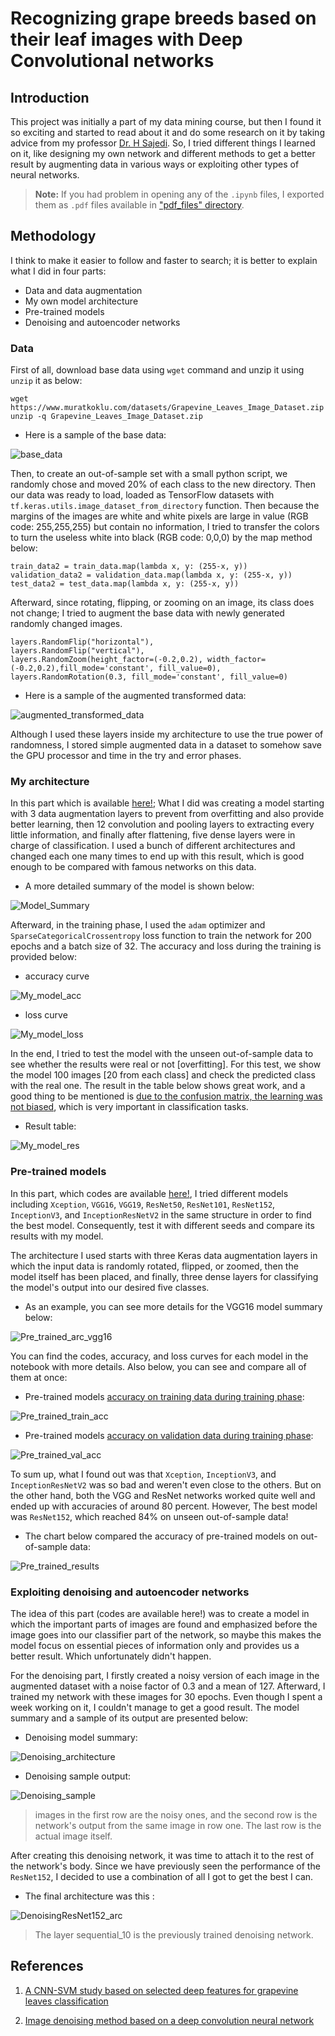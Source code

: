 # Recognizing grape breeds based on their leaf images with Deep Convolutional networks

## Introduction
This project was initially a part of my data mining course, but then I found it so exciting and started to read about it and do some research on it by taking advice from my professor [Dr. H Sajedi](https://scholar.google.com/citations?user=YHjV73oAAAAJ&hl=en). So, I tried different things I learned on it, like designing my own network and different methods to get a better result by augmenting data in various ways or exploiting other types of neural networks.

> **Note:** If you had problem in opening any of the ```.ipynb``` files, I exported them as ```.pdf``` files available in ["pdf_files" directory](https://github.com/arabporr/Grapevine_Leaves_Classification_CNN/tree/main/pdf_files).

## Methodology
I think to make it easier to follow and faster to search; it is better to explain what I did in four parts:
- Data and data augmentation
- My own model architecture
- Pre-trained models
- Denoising and autoencoder networks

### Data
First of all, download base data using ```wget``` command and unzip it using ```unzip``` it as below:
```
wget https://www.muratkoklu.com/datasets/Grapevine_Leaves_Image_Dataset.zip
unzip -q Grapevine_Leaves_Image_Dataset.zip 
```
- Here is a sample of the base data:

![base_data](https://github.com/arabporr/Grapevine_Leaves_Classification_CNN/blob/19f152ac4e8d782e7c1ade6fec6bcb3ce843a540/readme_images/base_data.png)

Then, to create an out-of-sample set with a small python script, we randomly chose and moved 20\% of each class to the new directory. Then our data was ready to load, loaded as TensorFlow datasets with ``` tf.keras.utils.image_dataset_from_directory ``` function.
Then because the margins of the images are white and white pixels are large in value (RGB code: 255,255,255) but contain no information, I tried to transfer the colors to turn the useless white into black (RGB code: 0,0,0) by the map method below:
```
train_data2 = train_data.map(lambda x, y: (255-x, y))
validation_data2 = validation_data.map(lambda x, y: (255-x, y))
test_data2 = test_data.map(lambda x, y: (255-x, y))
```

Afterward, since rotating, flipping, or zooming on an image, its class does not change; I tried to augment the base data with newly generated randomly changed images. 
```
layers.RandomFlip("horizontal"),
layers.RandomFlip("vertical"),
layers.RandomZoom(height_factor=(-0.2,0.2), width_factor=(-0.2,0.2),fill_mode='constant', fill_value=0),
layers.RandomRotation(0.3, fill_mode='constant', fill_value=0)
```
- Here is a sample of the augmented transformed data:

![augmented_transformed_data](https://github.com/arabporr/Grapevine_Leaves_Classification_CNN/blob/cd56a8cc8f3b62388f2f54701bfe37d810a01495/readme_images/transformed_data.png)

Although I used these layers inside my architecture to use the true power of randomness, I stored simple augmented data in a dataset to somehow save the GPU processor and time in the try and error phases.

### My architecture
In this part which is available [here!](https://github.com/arabporr/Grapevine_Leaves_Classification_CNN/blob/f16cf69a86498c3d848cabb5ef6b38390a61f354/My_Own_Model.ipynb); What I did was creating a model starting with 3 data augmentation layers to prevent from overfitting and also provide better learning, then 12 convolution and pooling layers to extracting every little information, and finally after flattening, five dense layers were in charge of classification. I used a bunch of different architectures and changed each one many times to end up with this result, which is good enough to be compared with famous networks on this data. 

- A more detailed summary of the model is shown below:

![Model_Summary](https://github.com/arabporr/Grapevine_Leaves_Classification_CNN/blob/f16cf69a86498c3d848cabb5ef6b38390a61f354/readme_images/My_architecture.png)

Afterward, in the training phase, I used the ```adam``` optimizer and ```SparseCategoricalCrossentropy``` loss function to train the network for 200 epochs and a batch size of 32. The accuracy and loss during the training is provided below:
- accuracy curve

![My_model_acc](https://github.com/arabporr/Grapevine_Leaves_Classification_CNN/blob/2162b4dc8e896047749c0abaf9db3ee6e2273ecc/readme_images/My_model_train_acc.png)

- loss curve

![My_model_loss](https://github.com/arabporr/Grapevine_Leaves_Classification_CNN/blob/2162b4dc8e896047749c0abaf9db3ee6e2273ecc/readme_images/My_model_train_loss.png)

In the end, I tried to test the model with the unseen out-of-sample data to see whether the results were real or not [overfitting]. For this test, we show the model 100 images [20 from each class] and check the predicted class with the real one. The result in the table below shows great work, and a good thing to be mentioned is <ins>due to the confusion matrix, the learning was not biased</ins>, which is very important in classification tasks.
- Result table:

![My_model_res](https://github.com/arabporr/Grapevine_Leaves_Classification_CNN/blob/f91bedcb29a8801fbc670513dabc1420ffacdef7/readme_images/My_model_result.png) 

### Pre-trained models
In this part, which codes are available [here!](https://github.com/arabporr/Grapevine_Leaves_Classification_CNN/blob/4474829f94c6067b1f785c3e352862b33e7ab7ff/Pre-Trained_Models.ipynb), I tried different models including ```Xception```, ```VGG16```, ```VGG19```, ```ResNet50```, ```ResNet101```, ```ResNet152```, ```InceptionV3```, and ```InceptionResNetV2``` in the same structure in order to find the best model. Consequently, test it with different seeds and compare its results with my model.

The architecture I used starts with three Keras data augmentation layers in which the input data is randomly rotated, flipped, or zoomed, then the model itself has been placed, and finally, three dense layers for classifying the model's output into our desired five classes.

- As an example, you can see more details for the VGG16 model summary below:

![Pre_trained_arc_vgg16](https://github.com/arabporr/Grapevine_Leaves_Classification_CNN/blob/caf031eb519eb3d06b71e112b90bc7337dff9cac/readme_images/Pre_trained_VGG16_arc.PNG) 

You can find the codes, accuracy, and loss curves for each model in the notebook with more details. Also below, you can see and compare all of them at once:

- Pre-trained models <ins>accuracy on training data during training phase</ins>:

![Pre_trained_train_acc](https://github.com/arabporr/Grapevine_Leaves_Classification_CNN/blob/d2ff8940ee9fc386b239ca71bcb8cba21b2cfd13/readme_images/Pre_trained_train_acc.png)


- Pre-trained models <ins>accuracy on validation data during training phase</ins>:

![Pre_trained_val_acc](https://github.com/arabporr/Grapevine_Leaves_Classification_CNN/blob/d2ff8940ee9fc386b239ca71bcb8cba21b2cfd13/readme_images/Pre_trained_val_acc.png)

To sum up, what I found out was that ```Xception```, ```InceptionV3```, and ```InceptionResNetV2``` was so bad and weren't even close to the others. But on the other hand, both the VGG and ResNet networks worked quite well and ended up with accuracies of around 80 percent. However, The best model was ```ResNet152```, which reached 84\% on unseen out-of-sample data!

- The chart below compared the accuracy of pre-trained models on out-of-sample data:

![Pre_trained_results](https://github.com/arabporr/Grapevine_Leaves_Classification_CNN/blob/42c7c7172d2dff170d050420e0eb2eaabc690e8c/readme_images/Pre_trained_resualts.png)

### Exploiting denoising and autoencoder networks
The idea of this part (codes are available here!) was to create a model in which the important parts of images are found and emphasized before the image goes into our classifier part of the network, so maybe this makes the model focus on essential pieces of information only and provides us a better result. Which unfortunately didn't happen.

For the denoising part, I firstly created a noisy version of each image in the augmented dataset with a noise factor of 0.3 and a mean of 127. Afterward, I trained my network with these images for 30 epochs. Even though I spent a week working on it, I couldn't manage to get a good result. The model summary and a sample of its output are presented below:

- Denoising model summary:

![Denoising_architecture](https://github.com/arabporr/Grapevine_Leaves_Classification_CNN/blob/80269548473e115e3be2744efd1c1b888202f706/readme_images/Denoising_arc.png)


- Denoising sample output: 

![Denoising_sample](https://github.com/arabporr/Grapevine_Leaves_Classification_CNN/blob/80269548473e115e3be2744efd1c1b888202f706/readme_images/Denoising_sample.png)

> images in the first row are the noisy ones, and the second row is the network's output from the same image in row one. The last row is the actual image itself.


After creating this denoising network, it was time to attach it to the rest of the network's body. Since we have previously seen the performance of the ```ResNet152```, I decided to use a combination of all I got to get the best I can. 
- The final architecture was this : 

![DenoisingResNet152_arc](https://github.com/arabporr/Grapevine_Leaves_Classification_CNN/blob/80269548473e115e3be2744efd1c1b888202f706/readme_images/DenoisingResNet152_arc.png)

> The layer sequential_10 is the previously trained denoising network.

## References
1. [A CNN-SVM study based on selected deep features for grapevine leaves classification](https://www.sciencedirect.com/science/article/abs/pii/S0263224121013142?via%3Dihub)

2. [Image denoising method based on a deep convolution neural network](https://ietresearch.onlinelibrary.wiley.com/doi/full/10.1049/iet-ipr.2017.0389)


